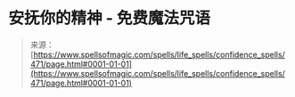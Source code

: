 <!--yml

类别：未分类

日期：2024年06月12日 18:33:12

-->

# 安抚你的精神 - 免费魔法咒语

> 来源：[https://www.spellsofmagic.com/spells/life_spells/confidence_spells/471/page.html#0001-01-01](https://www.spellsofmagic.com/spells/life_spells/confidence_spells/471/page.html#0001-01-01)
